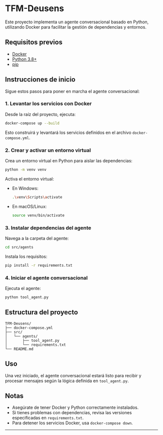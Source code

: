 # TFM-Deusens

Este proyecto implementa un agente conversacional basado en Python, utilizando Docker para facilitar la gestión de dependencias y entornos.

## Requisitos previos

- [Docker](https://www.docker.com/get-started)
- [Python 3.8+](https://www.python.org/downloads/)
- [pip](https://pip.pypa.io/en/stable/installation/)

## Instrucciones de inicio

Sigue estos pasos para poner en marcha el agente conversacional:

### 1. Levantar los servicios con Docker

Desde la raíz del proyecto, ejecuta:

```bash
docker-compose up --build
```

Esto construirá y levantará los servicios definidos en el archivo `docker-compose.yml`.

### 2. Crear y activar un entorno virtual

Crea un entorno virtual en Python para aislar las dependencias:

```bash
python -m venv venv
```

Activa el entorno virtual:

- En Windows:
    ```bash
    .\venv\Scripts\activate
    ```
- En macOS/Linux:
    ```bash
    source venv/bin/activate
    ```

### 3. Instalar dependencias del agente

Navega a la carpeta del agente:

```bash
cd src/agents
```

Instala los requisitos:

```bash
pip install -r requirements.txt
```

### 4. Iniciar el agente conversacional

Ejecuta el agente:

```bash
python tool_agent.py
```

## Estructura del proyecto

```
TFM-Deusens/
├── docker-compose.yml
├── src/
│   └── agents/
│       ├── tool_agent.py
│       └── requirements.txt
└── README.md
```

## Uso

Una vez iniciado, el agente conversacional estará listo para recibir y procesar mensajes según la lógica definida en `tool_agent.py`.

## Notas

- Asegúrate de tener Docker y Python correctamente instalados.
- Si tienes problemas con dependencias, revisa las versiones especificadas en `requirements.txt`.
- Para detener los servicios Docker, usa `docker-compose down`.

---